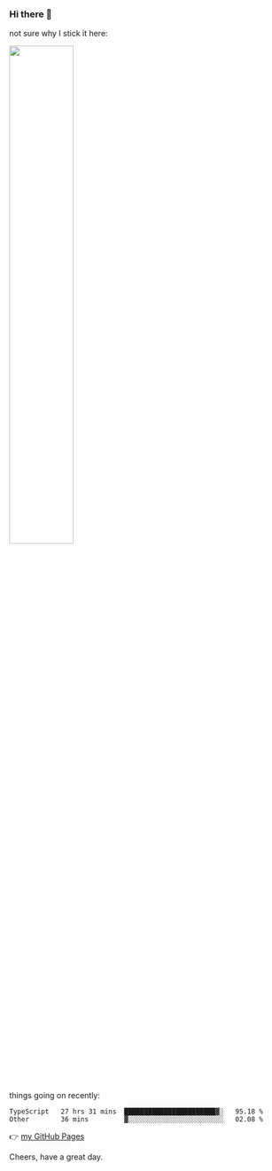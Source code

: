 ### Hi there 👋

not sure why I stick it here:

[<img width="48%" src="https://github-readme-stats.vercel.app/api?username=ykzhukian&show_icons=true&theme=dracula">](https://github.com/anuraghazra/github-readme-stats)


things going on recently:

<!--START_SECTION:waka-->

```text
TypeScript   27 hrs 31 mins  ███████████████████████▓░   95.18 %
Other        36 mins         ▓░░░░░░░░░░░░░░░░░░░░░░░░   02.08 %
```

<!--END_SECTION:waka-->

👉 [my GitHub Pages](https://ykzhukian.github.io)

Cheers, have a great day.

